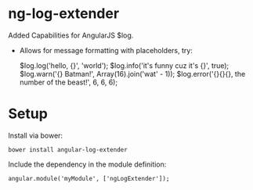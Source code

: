 ng-log-extender
===============

Added Capabilities for AngularJS $log.

- Allows for message formatting with placeholders, try:

    $log.log('hello, {}', 'world');
    $log.info('it\'s funny cuz it\'s {}', true);
    $log.warn('{} Batman!', Array(16).join('wat' - 1));
    $log.error('{}{}{}, the number of the beast!', 6, 6, 6);


# Setup

Install via bower:

    bower install angular-log-extender
    
Include the dependency in the module definition:

    angular.module('myModule', ['ngLogExtender']);
    
